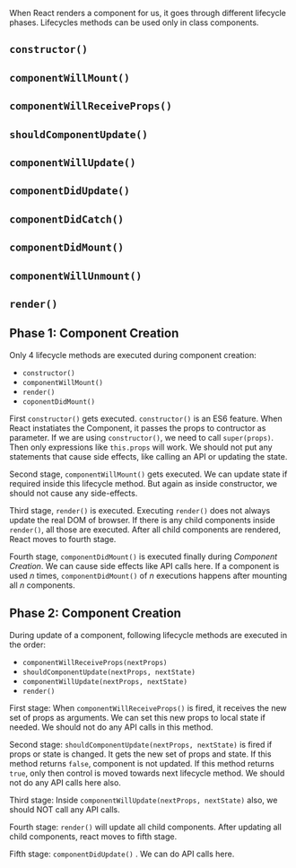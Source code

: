 When React renders a component for us, it goes through different lifecycle phases. Lifecycles methods can be used only in class components.

## `constructor()`

## `componentWillMount()`

## `componentWillReceiveProps()`

## `shouldComponentUpdate()`

## `componentWillUpdate()`

## `componentDidUpdate()`

## `componentDidCatch()`

## `componentDidMount()`

## `componentWillUnmount()`

## `render()`

## Phase 1: Component Creation
Only 4 lifecycle methods are executed during component creation:
* `constructor()`
* `componentWillMount()`
* `render()`
* `coponentDidMount()`

First `constructor()` gets executed. `constructor()` is an ES6 feature. When React instatiates the Component, it passes the props to contructor as parameter. If we are using `constructor()`, we need to call `super(props)`. Then only expressions like `this.props` will work. We should not put any statements that cause side effects, like calling an API or updating the state.

Second stage, `componentWillMount()` gets executed. We can update state if required inside this lifecycle method. But again as inside constructor, we should not cause any side-effects.

Third stage, `render()` is executed. Executing `render()` does not always update the real DOM of browser. If there is any child components inside `render()`, all those are executed. After all child components are rendered, React moves to fourth stage.

Fourth stage, `componentDidMount()` is executed finally during _Component Creation_. We can cause side effects like API calls here. If a component is used _n_ times, `componentDidMount()` of _n_ executions happens after mounting all _n_ components.

## Phase 2: Component Creation
During update of a component, following lifecycle methods are executed in the order: 
* `componentWillReceiveProps(nextProps)`
* `shouldComponentUpdate(nextProps, nextState)`
* `componentWillUpdate(nextProps, nextState)`
* `render()`

First stage: When `componentWillReceiveProps()` is fired, it receives the new set of props as arguments. We can set this new props to local state if needed. We should not do any API calls in this method.

Second stage: `shouldComponentUpdate(nextProps, nextState)` is fired if props or state is changed. It gets the new set of props and state. If this method returns `false`, component is not updated. If this method returns `true`, only then control is moved towards next lifecycle method. We should not do any API calls here also.

Third stage: Inside `componentWillUpdate(nextProps, nextState)` also, we should NOT call any API calls.

Fourth stage: `render()` will update all child components. After updating all child components, react moves to fifth stage.

Fifth stage: `componentDidUpdate()` . We can do API calls here.